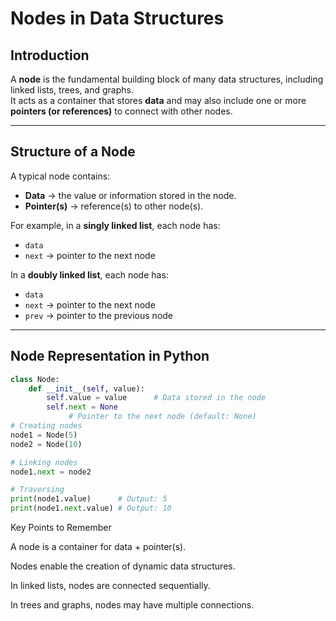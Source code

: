 # Nodes in Data Structures  

## Introduction  
A **node** is the fundamental building block of many data structures, including linked lists, trees, and graphs.  
It acts as a container that stores **data** and may also include one or more **pointers (or references)** to connect with other nodes.  

---

## Structure of a Node  

A typical node contains:  
- **Data** → the value or information stored in the node.  
- **Pointer(s)** → reference(s) to other node(s).  

For example, in a **singly linked list**, each node has:  
- `data`  
- `next` → pointer to the next node  

In a **doubly linked list**, each node has:  
- `data`  
- `next` → pointer to the next node  
- `prev` → pointer to the previous node  

---

## Node Representation in Python  

```python
class Node:
    def __init__(self, value):
        self.value = value      # Data stored in the node
        self.next = None   
             # Pointer to the next node (default: None)
# Creating nodes
node1 = Node(5)
node2 = Node(10)

# Linking nodes
node1.next = node2

# Traversing
print(node1.value)      # Output: 5
print(node1.next.value) # Output: 10
```

Key Points to Remember

A node is a container for data + pointer(s).

Nodes enable the creation of dynamic data structures.

In linked lists, nodes are connected sequentially.

In trees and graphs, nodes may have multiple connections.